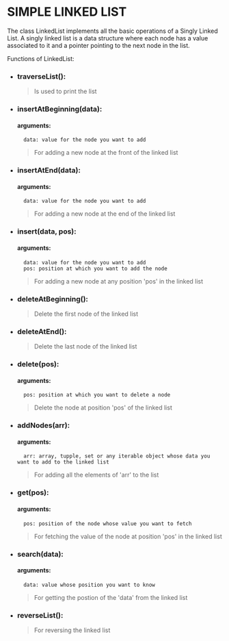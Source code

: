 # SIMPLE LINKED LIST

The class LinkedList implements all the basic operations of a Singly Linked List. A singly linked list is a data structure where each node has a value associated to it and a pointer pointing to the next node in the list.

Functions of LinkedList:
* ### traverseList(): 
	> Is used to print the list

* ### insertAtBeginning(data): 
	#### arguments:
		data: value for the node you want to add
	> For adding a new node at the front of the linked list

* ### insertAtEnd(data):
	#### arguments:
		data: value for the node you want to add
	> For adding a new node at the end of the linked list

* ### insert(data, pos):
	#### arguments:
		data: value for the node you want to add
		pos: position at which you want to add the node
	> For adding a new node at any position 'pos' in the linked list

* ### deleteAtBeginning():
	> Delete the first node of the linked list

* ### deleteAtEnd():
	> Delete the last node of the linked list

* ### delete(pos):
	#### arguments: 
		pos: position at which you want to delete a node
	> Delete the node at position 'pos' of the linked list

* ### addNodes(arr):
	#### arguments:
		arr: array, tupple, set or any iterable object whose data you want to add to the linked list
	> For adding all the elements of 'arr' to the list

* ### get(pos):
	#### arguments:
		pos: position of the node whose value you want to fetch
	> For fetching the value of the node at position 'pos' in the linked list

* ### search(data):
	#### arguments:
		data: value whose position you want to know
	> For getting the postion of the 'data' from the linked list

* ### reverseList():
	> For reversing the linked list